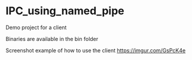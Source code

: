 # IPC_using_named_pipe
Demo project for a client

Binaries are available in the bin folder

Screenshot example of how to use the client
https://imgur.com/GsPcK4e
